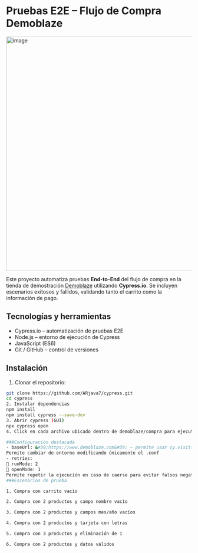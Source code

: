 # Pruebas E2E – Flujo de Compra Demoblaze
<img width="730" height="636" alt="image" src="https://github.com/user-attachments/assets/2a279aec-de07-41b0-8eea-444c80d16a9f" />

Este proyecto automatiza pruebas **End-to-End** del flujo de compra en la tienda de
demostración [Demoblaze](https://www.demoblaze.com/) utilizando **Cypress.io**.
Se incluyen escenarios exitosos y fallidos, validando tanto el carrito como la información de pago.

## Tecnologías y herramientas

- Cypress.io – automatización de pruebas E2E
- Node.js – entorno de ejecución de Cypress
- JavaScript (ES6)
- Git / GitHub – control de versiones

## Instalación

1. Clonar el repositorio:
```bash
git clone https://github.com/ARjava7/cypress.git
cd cypress
2. Instalar dependencias
npm install
npm install cypress --save-dev
3. Abrir cypress (GUI)
npx cypress open
4. Click en cada archivo ubicado dentro de demoblaze/compra para ejecutar cada prueba

###Configuración destacada
- baseUrl: &#39;https://www.demoblaze.com&#39; – permite usar cy.visit(&#39;/&#39;)
Permite cambiar de entorno modificando únicamente el .conf
- retries:
 runMode: 2
 openMode: 1
Permite repetir la ejecución en caso de caerse para evitar falsos negativos
###Escenarios de prueba

1. Compra con carrito vacío

2. Compra con 2 productos y campo nombre vacío

3. Compra con 2 productos y campos mes/año vacíos

4. Compra con 2 productos y tarjeta con letras

5. Compra con 3 productos y eliminación de 1

6. Compra con 2 productos y datos válidos
